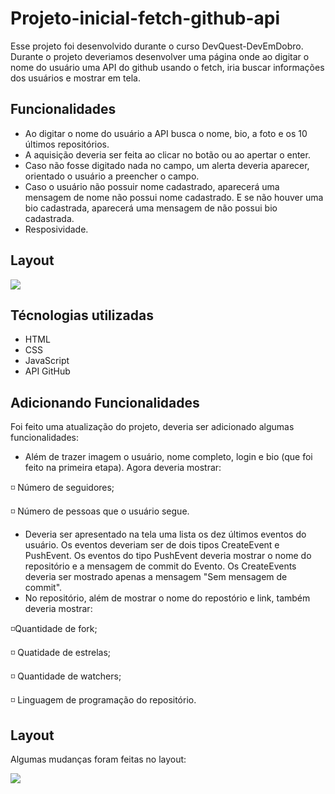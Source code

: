# Projeto-inicial-fetch-github-api

Esse projeto foi desenvolvido durante o curso DevQuest-DevEmDobro. Durante o projeto deveriamos desenvolver uma página onde ao digitar o nome do usuário uma API do github usando o fetch, iria buscar informações dos usuários e mostrar em tela.

## Funcionalidades
- Ao digitar o nome do usuário a API busca o nome, bio, a foto e os 10 últimos repositórios.
- A aquisição deveria ser feita ao clicar no botão ou ao apertar o enter.
- Caso não fosse digitado nada no campo, um alerta deveria aparecer, orientado o usuário a preencher o campo.
- Caso o usuário não possuir nome cadastrado, aparecerá uma mensagem de nome não possui nome cadastrado. E se não houver uma bio cadastrada, aparecerá uma mensagem de não possui bio cadastrada. 
- Resposividade.

## Layout
<img src="./src/images/Animação-projeto-inicial-fetch-github-api.gif">

## Técnologias utilizadas
- HTML
- CSS
- JavaScript
- API GitHub

## Adicionando Funcionalidades

Foi feito uma atualização do projeto, deveria ser adicionado algumas funcionalidades:
- Além de trazer imagem o usuário, nome completo, login e bio (que foi feito na primeira etapa). Agora deveria mostrar:

◽ Número de seguidores;

◽ Número de pessoas que o usuário segue.
- Deveria ser apresentado na tela uma lista os dez últimos eventos do usuário. Os eventos deveriam ser de dois tipos CreateEvent e PushEvent.
Os eventos do tipo PushEvent deveria mostrar o nome do repositório e a mensagem de commit do Evento.
Os CreateEvents deveria ser mostrado apenas a mensagem "Sem mensagem de commit".
- No repositório, além de mostrar o nome do repostório e link, também deveria mostrar:

◽Quantidade de fork;

◽ Quatidade de estrelas;

◽ Quantidade de watchers;

◽ Linguagem de programação do repositório.

## Layout

Algumas mudanças foram feitas no layout:

<img src="./src/images/Animação-projeto-inicial-fetch-github-api-2.gif">
